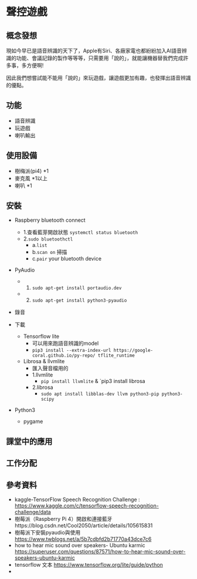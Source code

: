 聲控遊戲 
===========
概念發想
-----
現如今早已是語音辨識的天下了，Apple有Siri、各廠家電也都紛紛加入AI語音辨識的功能、會議記錄的製作等等等，只需要用「說的」，就能讓機器替我們完成許多事，多方便啊!

因此我們想嘗試能不能用「說的」來玩遊戲，讓遊戲更加有趣，也發揮出語音辨識的優點。

功能
-----
* 語音辨識
* 玩遊戲
* 喇叭輸出

使用設備
-------
* 樹梅派(pi4) *1
* 麥克風  *1以上
* 喇叭 *1

安裝
--------
* Raspberry bluetooth connect
    * 1.查看藍芽開啟狀態 `systemctl status bluetooth`
    * 2.`sudo bluetoothctl`
        * a.`list`
        * b.`scan on` 掃描
        * c.`pair` your bluetooth device
        
* PyAudio
    * 1. `sudo apt-get install portaudio.dev`
    * 2. `sudo apt-get install python3-pyaudio`
* 錄音

* 下載
    * Tensorflow lite
        * 可以用來跑語音辨識的model
        * `pip3 install --extra-index-url https://google-coral.github.io/py-repo/ tflite_runtime`
     * Librosa & llvmlite
         * 匯入聲音檔用的
         * 1.llvmlite
            * `pip install llvmlite` & `pip3 install librosa  
         * 2.librosa 
            *  `sudo apt install libblas-dev llvm python3-pip python3-scipy`
* Python3
  * pygame
  
 
課堂中的應用
------

工作分配
-------
參考資料
-------
* kaggle-TensorFlow Speech Recognition Challenge : https://www.kaggle.com/c/tensorflow-speech-recognition-challenge/data 
* 樹莓派（Raspberry Pi 4）開啟和連接藍牙https://blog.csdn.net/Cool2050/article/details/105615831
*  樹莓派下安裝pyaudio與使用 https://www.twblogs.net/a/5b7cdbfd2b71770a43dce7c6
*  how to hear mic sound over speakers- Ubuntu karmic https://superuser.com/questions/87571/how-to-hear-mic-sound-over-speakers-ubuntu-karmic
*  tensorflow 文本 https://www.tensorflow.org/lite/guide/python
*  

